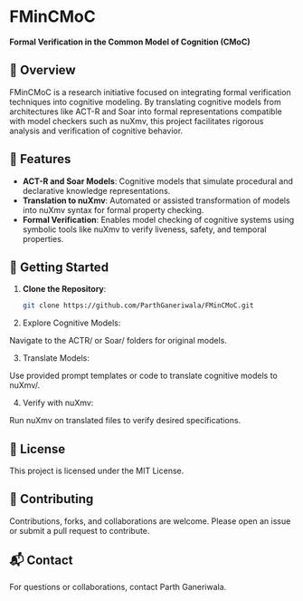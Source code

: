 # FMinCMoC

**Formal Verification in the Common Model of Cognition (CMoC)**

## 🧠 Overview

FMinCMoC is a research initiative focused on integrating formal verification techniques into cognitive modeling. By translating cognitive models from architectures like ACT-R and Soar into formal representations compatible with model checkers such as nuXmv, this project facilitates rigorous analysis and verification of cognitive behavior.


## 🔧 Features

- **ACT-R and Soar Models**: Cognitive models that simulate procedural and declarative knowledge representations.
- **Translation to nuXmv**: Automated or assisted transformation of models into nuXmv syntax for formal property checking.
- **Formal Verification**: Enables model checking of cognitive systems using symbolic tools like nuXmv to verify liveness, safety, and temporal properties.

## 🚀 Getting Started

1. **Clone the Repository**:
   ```bash
   git clone https://github.com/ParthGaneriwala/FMinCMoC.git

2. Explore Cognitive Models:

Navigate to the ACTR/ or Soar/ folders for original models.

3. Translate Models:

Use provided prompt templates or code to translate cognitive models to nuXmv/.

4. Verify with nuXmv:

Run nuXmv on translated files to verify desired specifications.

## 📄 License
This project is licensed under the MIT License.

## 🤝 Contributing
Contributions, forks, and collaborations are welcome. Please open an issue or submit a pull request to contribute.

## 📬 Contact
For questions or collaborations, contact Parth Ganeriwala.
